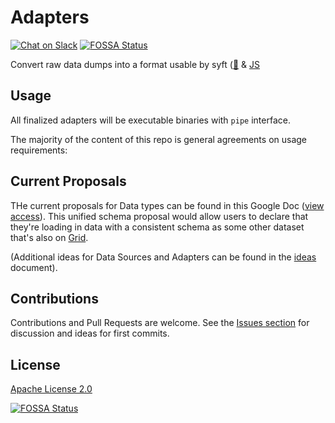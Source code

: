 # Adapters
[![Chat on Slack](https://img.shields.io/badge/chat-on%20slack-7A5979.svg)](https://openmined.slack.com/messages/team_adapters)
[![FOSSA Status](https://app.fossa.io/api/projects/git%2Bgithub.com%2Fmatthew-mcateer%2FAdapters.svg?type=small)](https://app.fossa.io/projects/git%2Bgithub.com%2Fmatthew-mcateer%2FAdapters?ref=badge_small)


Convert raw data dumps into a format usable by syft ([🐍](https://github.com/OpenMined/PySyft) & [JS](https://github.com/OpenMined/syft.js)

## Usage

All finalized adapters will be executable binaries with `pipe` interface.

The majority of the content of this repo is general agreements on usage requirements:

## Current Proposals

THe current proposals for Data types can be found in this Google Doc ([view access](https://docs.google.com/document/d/1TIiIm0aYILd02tfLM57IaLEOs94f1OYa12d5hIw7B_4/edit?usp=sharing)). This unified schema proposal would allow users to declare that they're loading in data with a consistent schema as some other dataset that's also on [Grid]().

(Additional ideas for Data Sources and Adapters can be found in the [ideas](https://github.com/OpenMined/Adapters/blob/master/ideas.md) document).

## Contributions

Contributions and Pull Requests are welcome. See the [Issues section](https://github.com/OpenMined/Adapters/issues) for discussion and ideas for first commits.

## License

[Apache License 2.0](https://github.com/OpenMined/Adapters/blob/master/LICENSE)

[![FOSSA Status](https://app.fossa.io/api/projects/git%2Bgithub.com%2Fmatthew-mcateer%2FAdapters.svg?type=large)](https://app.fossa.io/projects/git%2Bgithub.com%2Fmatthew-mcateer%2FAdapters?ref=badge_large)

